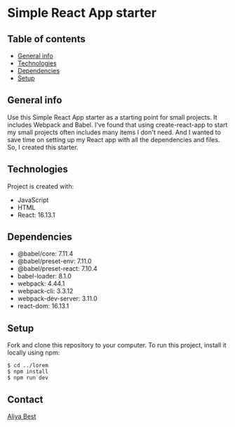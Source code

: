 # Simple React App starter

## Table of contents
* [General info](#general-info)
* [Technologies](#technologies)
* [Dependencies](#dependencies)
* [Setup](#setup)

## General info
Use this Simple React App starter as a starting point for small projects. It includes Webpack and Babel. I've found that using create-react-app to start my small projects often includes many items I don't need. And I wanted to save time on setting up my React app with all the dependencies and files. So, I created this starter.

## Technologies
Project is created with:
* JavaScript
* HTML
* React: 16.13.1

## Dependencies
* @babel/core: 7.11.4
* @babel/preset-env: 7.11.0
* @babel/preset-react: 7.10.4
* babel-loader: 8.1.0
* webpack: 4.44.1
* webpack-cli: 3.3.12
* webpack-dev-server: 3.11.0
* react-dom: 16.13.1

## Setup
Fork and clone this repository to your computer. To run this project, install it locally using npm:

```
$ cd ../lorem
$ npm install
$ npm run dev
```
## Contact
[Aliya Best](https://www.linkedin.com/in/aliya-best/)
